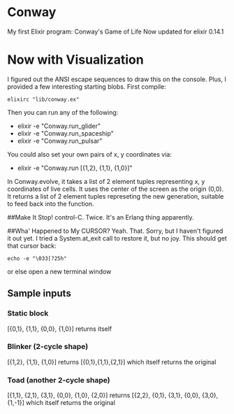 # Conway

My first Elixir program: Conway's Game of Life
Now updated for elixir 0.14.1

# Now with Visualization

I figured out the ANSI escape sequences to draw this on the console.
Plus, I provided a few interesting starting blobs. First compile:

```
elixirc "lib/conway.ex"
```
Then you can run any of the following:

* elixir -e "Conway.run_glider"
* elixir -e "Conway.run_spaceship"
* elixir -e "Conway.run_pulsar"

You could also set your own pairs of x, y coordinates via:

* elixir -e "Conway.run [{1,2}, {1,1}, {1,0}]"

In Conway.evolve, it takes a list of 2 element tuples representing x, y
coordinates of live cells. It uses the center of the screen as the
origin (0,0). It returns a list of 2 element tuples
represeting the new generation, suitable to feed back into the function.

##Make It Stop!
control-C. Twice. It's an Erlang thing apparently.

##Wha' Happened to My CURSOR?
Yeah. That. Sorry, but I haven't figured it out yet. I tried a System.at_exit call to restore it, but no joy. This should get that cursor back:

```
echo -e "\033[?25h"
```

or else open a new terminal window

## Sample inputs
### Static block
[{0,1}, {1,1}, {0,0}, {1,0}] returns itself
### Blinker (2-cycle shape)
[{1,2}, {1,1}, {1,0}] returns [{0,1},{1,1},{2,1}] which itself returns
the original
### Toad (another 2-cycle shape)
[{1,1}, {2,1}, {3,1}, {0,0}, {1,0}, {2,0}] returns [{2,2}, {0,1}, {3,1},
{0,0}, {3,0}, {1,-1}] which itself returns the original
